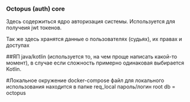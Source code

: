 ### Octopus (auth) core
Здесь содержиться ядро авторизация системы. Используется для получеия jwt токенов.

Так же здесь хранятся данные о пользователях (судьях), их правах и доступах 

##ЯП
java/kotlin (используется то, на чем проще написать какой-то момент), в случае если сложность примерно одинаковая
выбирается Kotlin.

#Локальное окружение
docker-compose файл для локального использования находится в папке req_local
пароль/логин root
db = octopus

